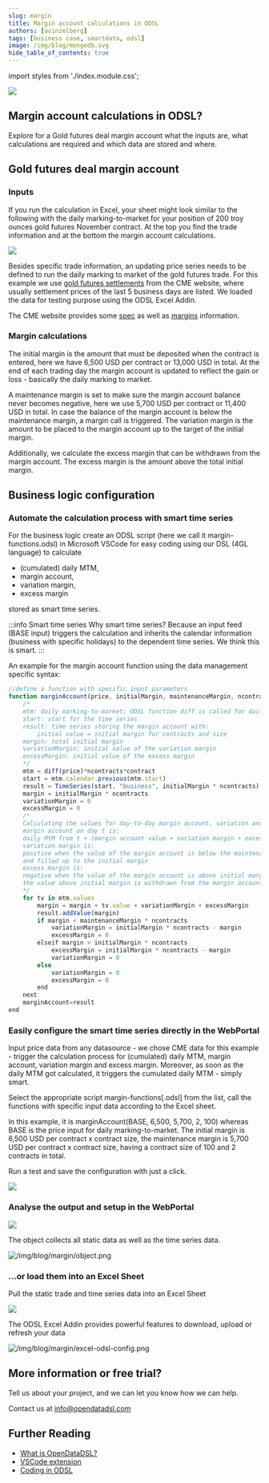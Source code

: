 ```yaml
---
slug: margin
title: Margin account calculations in ODSL
authors: [avinzelberg]
tags: [business case, smartdata, odsl]
image: /img/blog/mongodb.svg
hide_table_of_contents: true
---
```

import styles from './index.module.css';

<div className="row">
  <div className="column">
    <img src="/img/blog/margin/gold.jpg"/>
  </div>
  <div className="column">
  <h2>Margin account calculations in ODSL?</h2>  
    Explore for a Gold futures deal margin account what the inputs are, 
	what calculations are required and which data are stored and where.
  </div>
</div>

<!--truncate-->

## Gold futures deal margin account 

### Inputs
If you run the calculation in Excel, your sheet might look similar to the following with the daily marking-to-market for your position of 200 troy ounces gold futures November contract.
At the top you find the trade information and at the bottom the margin account calculations.

<img className={styles.product_screenshot} src="/img/blog/margin/excel.png" />


Besides specific trade information, an updating price series needs to be defined to run the daily marking to market of the gold futures trade.
For this example we use [gold futures settlements](https://www.cmegroup.com/markets/metals/precious/gold.settlements.html) from the CME website, 
where usually settlement prices of the last 5 business days are listed. We loaded the data for testing purpose using the ODSL Excel Addin. 

The CME website provides some [spec](https://www.cmegroup.com/education/courses/introduction-to-futures/margin-know-what-is-needed.html) 
as well as [margins](https://www.cmegroup.com/markets/metals/precious/gold.margins.html) information.

### Margin calculations

The initial margin is the amount that must be deposited when the contract is entered, here we have 6,500 USD per contract or 13,000 USD in total.
At the end of each trading day the margin account is updated to reflect the gain or loss - basically the daily marking to market.

A maintenance margin is set to make sure the margin account balance never becomes negative, here we use 5,700 USD per contract or 11,400 USD in total.
In case the balance of the margin account is below the maintenance margin, a margin call is triggered. 
The variation margin is the amount to be placed to the margin account up to the target of the initial margin.

Additionally, we calculate the excess margin that can be withdrawn from the margin account. The excess margin is the amount above the total initial margin.

## Business logic configuration

### Automate the calculation process with smart time series
For the business logic create an ODSL script (here we call it margin-functions.odsl) in Microsoft VSCode 
for easy coding using our DSL (4GL language) to calculate 
* (cumulated) daily MTM, 
* margin account, 
* variation margin,
* excess margin

stored as smart time series. 

:::info Smart time series
Why smart time series? Because an input feed (BASE input) triggers the 
calculation and inherits the calendar information (business with specific holidays) to the dependent time series. We think this is smart.
:::

An example for the margin account function using the data management specific syntax:

```js
//define a function with specific input parameters
function marginAccount(price, initialMargin, maintenanceMargin, ncontracts, contract)
	/*
	mtm: daily marking-to-market; ODSL function diff is called for daily price change
	start: start for the time series
	result: time series storing the margin account with: 
		initial value = initial margin for contracts and size 
	margin: total initial margin
	variationMargin: initial value of the variation margin
    excessMargin: initial value of the excess margin
	*/
    mtm = diff(price)*ncontracts*contract
    start = mtm.calendar.previous(mtm.start)
    result = TimeSeries(start, "business", initialMargin * ncontracts)
    margin = initialMargin * ncontracts
    variationMargin = 0
    excessMargin = 0
    /*
	Calculating the values for day-to-day margin account, variation and excess margin:
	margin account on day t is: 
	daily MtM from t + (margin account value + variation margin + excess margin) from t-1
	variation margin is: 
	positive when the value of the margin account is below the maintenance margin 
	and filled up to the initial margin
    excess margin is:
    negative when the value of the margin account is above initial margin
    the value above initial margin is withdrawn from the margin account
	*/
    for tv in mtm.values
        margin = margin + tv.value + variationMargin + excessMargin
        result.addValue(margin)
        if margin < maintenanceMargin * ncontracts
            variationMargin = initialMargin * ncontracts - margin
            excessMargin = 0
        elseif margin > initialMargin * ncontracts
            excessMargin = initialMargin * ncontracts - margin
            variationMargin = 0
        else 
            variationMargin = 0
            excessMargin = 0
        end
    next
    marginAccount=result
end
```

### Easily configure the smart time series directly in the WebPortal
Input price data from any datasource - we chose CME data for this example - trigger the calculation process for (cumulated) daily MTM, margin account, variation margin and excess margin. 
Moreover, as soon as the daily MTM got calculated, it triggers the cumulated daily MTM - simply smart.

Select the appropriate script margin-functions[.odsl] from the list, call the functions with specific input data according to the Excel sheet.

In this example, it is marginAccount(BASE, 6,500, 5,700, 2, 100) whereas BASE is the price input for daily marking-to-market. 
The initial margin is 6,500 USD per contract x contract size, the maintenance margin is 5,700 USD per contract x contract size, having a contract size of 100 and 2 contracts in total.


Run a test and save the configuration with just a click.


<img className={styles.product_screenshot} src="/img/blog/margin/smartConfig.png" />


### Analyse the output and setup in the WebPortal


<img className={styles.product_screenshot} src="/img/blog/margin/data.png" />


The object collects all static data as well as the time series data.

![/img/blog/margin/object.png](/img/blog/margin/object.png)

### ...or load them into an Excel Sheet
Pull the static trade and time series data into an Excel Sheet


<img className={styles.product_screenshot} src="/img/blog/margin/excel-odsl.png" />


The ODSL Excel Addin provides powerful features to download, upload or refresh your data

![/img/blog/margin/excel-odsl-config.png](/img/blog/margin/excel-odsl-config.png)

## More information or free trial?
Tell us about your project, and we can let you know how we can help.

Contact us at [info@opendatadsl.com](mailto:info@opendatadsl.com)

## Further Reading
* [What is OpenDataDSL?](https://doc.opendatadsl.com/docs/product/intro)
* [VSCode extension](https://doc.opendatadsl.com/docs/user/vscode)
* [Coding in ODSL](https://doc.opendatadsl.com/docs/odsl)